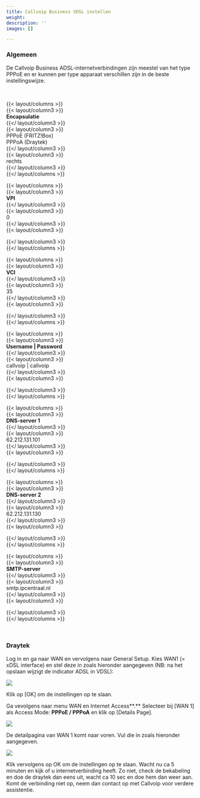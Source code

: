 ```yaml
---
title: Callvoip Business VDSL instellen
weight: 
description: ''
images: []

---
```

### Algemeen

De Callvoip Business ADSL-internetverbindingen zijn meestel van het type PPPoE en er kunnen per type apparaat verschillen zijn in de beste instellingswijze.

<br>

{{< layout/columns >}}  
{{< layout/column3 >}}  
**Encapsulatie**  
{{</ layout/column3 >}}  
{{< layout/column3 >}}  
PPPoE (FRITZ!Box)  
PPPoA (Draytek)  
{{</ layout/column3 >}}  
{{< layout/column3 >}}  
rechts  
{{</ layout/column3 >}}  
{{</ layout/columns >}}

{{< layout/columns >}}  
{{< layout/column3 >}}  
**VPI**  
{{</ layout/column3 >}}  
{{< layout/column3 >}}  
0  
{{</ layout/column3 >}}  
{{< layout/column3 >}}

{{</ layout/column3 >}}  
{{</ layout/columns >}}

{{< layout/columns >}}  
{{< layout/column3 >}}  
**VCI**  
{{</ layout/column3 >}}  
{{< layout/column3 >}}  
35  
{{</ layout/column3 >}}  
{{< layout/column3 >}}

{{</ layout/column3 >}}  
{{</ layout/columns >}}

{{< layout/columns >}}  
{{< layout/column3 >}}  
**Username | Password**  
{{</ layout/column3 >}}  
{{< layout/column3 >}}  
callvoip | callvoip  
{{</ layout/column3 >}}  
{{< layout/column3 >}}

{{</ layout/column3 >}}  
{{</ layout/columns >}}

{{< layout/columns >}}  
{{< layout/column3 >}}  
**DNS-server 1**  
{{</ layout/column3 >}}  
{{< layout/column3 >}}  
62\.212.131.101  
{{</ layout/column3 >}}  
{{< layout/column3 >}}

{{</ layout/column3 >}}  
{{</ layout/columns >}}

{{< layout/columns >}}  
{{< layout/column3 >}}  
**DNS-server 2**  
{{</ layout/column3 >}}  
{{< layout/column3 >}}  
62\.212.131.130  
{{</ layout/column3 >}}  
{{< layout/column3 >}}

{{</ layout/column3 >}}  
{{</ layout/columns >}}

{{< layout/columns >}}  
{{< layout/column3 >}}  
**SMTP-server**  
{{</ layout/column3 >}}  
{{< layout/column3 >}}  
smtp.ipcentraal.nl  
{{</ layout/column3 >}}  
{{< layout/column3 >}}

{{</ layout/column3 >}}  
{{</ layout/columns >}}

<br>

### Draytek

Log in en ga naar WAN en vervolgens naar General Setup. Kies WAN1 (= xDSL interface) en stel deze in zoals hieronder aangegeven (NB: na het opslaan wijzigt de indicator ADSL in VDSL):

![](https://res.cloudinary.com/callvoip/image/upload/v1565008774/support-vdsl-draytek_qeilpd.png)

Klik op \[OK\] om de instellingen op te slaan.

Ga vevolgens naar menu WAN en Internet Access**.** Selecteer bij \[WAN 1\] als Access Mode: **PPPoE / PPPoA** en klik op \[Details Page\].

![](https://res.cloudinary.com/callvoip/image/upload/v1565008844/support-vdsl-draytek2_jylaej.png)

De detailpagina van WAN 1 komt naar voren. Vul die in zoals hieronder aangegeven.

![](https://res.cloudinary.com/callvoip/image/upload/v1565008931/support-vdsl-draytek3_nmutyu.png)

Klik vervolgens op OK om de instellingen op te slaan. Wacht nu ca 5 minuten en kijk of u internetverbinding heeft. Zo niet, check de bekabeling en doe de draytek dan eens uit, wacht ca 10 sec en doe hem dan weer aan. Komt de verbinding niet op, neem dan contact op met Callvoip voor verdere assistentie.